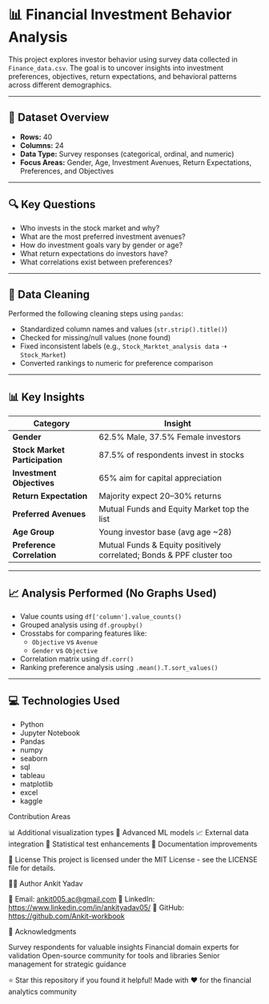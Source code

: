 

# 📊 Financial Investment Behavior Analysis

This project explores investor behavior using survey data collected in `Finance_data.csv`. The goal is to uncover insights into investment preferences, objectives, return expectations, and behavioral patterns across different demographics.

---

## 📁 Dataset Overview

- **Rows:** 40
- **Columns:** 24
- **Data Type:** Survey responses (categorical, ordinal, and numeric)
- **Focus Areas:** Gender, Age, Investment Avenues, Return Expectations, Preferences, and Objectives

---

## 🔍 Key Questions

- Who invests in the stock market and why?
- What are the most preferred investment avenues?
- How do investment goals vary by gender or age?
- What return expectations do investors have?
- What correlations exist between preferences?

---

## 🧼 Data Cleaning

Performed the following cleaning steps using `pandas`:
- Standardized column names and values (`str.strip().title()`)
- Checked for missing/null values (none found)
- Fixed inconsistent labels (e.g., `Stock_Marktet_analysis data` ➝ `Stock_Market`)
- Converted rankings to numeric for preference comparison

---

## 📊 Key Insights

| Category                       | Insight                                                                 |
|--------------------------------|-------------------------------------------------------------------------|
| **Gender**                    | 62.5% Male, 37.5% Female investors                                      |
| **Stock Market Participation** | 87.5% of respondents invest in stocks                                  |
| **Investment Objectives**      | 65% aim for capital appreciation                                       |
| **Return Expectation**         | Majority expect 20–30% returns                                         |
| **Preferred Avenues**          | Mutual Funds and Equity Market top the list                            |
| **Age Group**                  | Young investor base (avg age ~28)                                      |
| **Preference Correlation**     | Mutual Funds & Equity positively correlated; Bonds & PPF cluster too   |

---

## 📈 Analysis Performed (No Graphs Used)

- Value counts using `df['column'].value_counts()`
- Grouped analysis using `df.groupby()`
- Crosstabs for comparing features like:
  - `Objective` vs `Avenue`
  - `Gender` vs `Objective`
- Correlation matrix using `df.corr()`
- Ranking preference analysis using `.mean().T.sort_values()`

---

## 💻 Technologies Used

- Python
- Jupyter Notebook
- Pandas
- numpy
- seaborn
- sql
- tableau
- matplotlib
- excel
- kaggle



Contribution Areas

📊 Additional visualization types
🤖 Advanced ML models
📈 External data integration
🧪 Statistical test enhancements
📝 Documentation improvements


📄 License
This project is licensed under the MIT License - see the LICENSE file for details.

👨‍💻 Author
Ankit Yadav

📧 Email: ankit005.ac@gmail.com
💼 LinkedIn: https://www.linkedin.com/in/ankityadav05/
🐙 GitHub: https://github.com/Ankit-workbook





🙏 Acknowledgments

Survey respondents for valuable insights
Financial domain experts for validation
Open-source community for tools and libraries
Senior management for strategic guidance



⭐ Star this repository if you found it helpful!
Made with ❤️ for the financial analytics community
